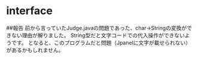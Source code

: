 # interface

##報告
前から言っていたJudge.javaの問題であった、char→Stringの変換ができない理由が解りました。
String型だと文字コードでの代入操作ができないようです。
となると、このプログラムだと問題（Jpanelに文字が載せられない）があるかもしれません。


